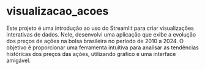 # visualizacao_acoes

Este projeto é uma introdução ao uso do Streamlit para criar visualizações interativas de dados. Nele, desenvolvi uma aplicação que exibe a evolução dos preços de ações na bolsa brasileira no período de 2010 a 2024. O objetivo é proporcionar uma ferramenta intuitiva para analisar as tendências históricas dos preços das ações, utilizando gráfico e uma interface amigável.

